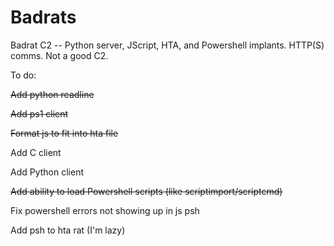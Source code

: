 # Badrats

Badrat C2 -- Python server, JScript, HTA, and Powershell implants. HTTP(S) comms. Not a good C2.

To do:

~~Add python readline~~

~~Add ps1 client~~

~~Format js to fit into hta file~~

Add C client

Add Python client

~~Add ability to load Powershell scripts (like scriptimport/scriptcmd)~~

Fix powershell errors not showing up in js psh

Add psh to hta rat (I'm lazy)
